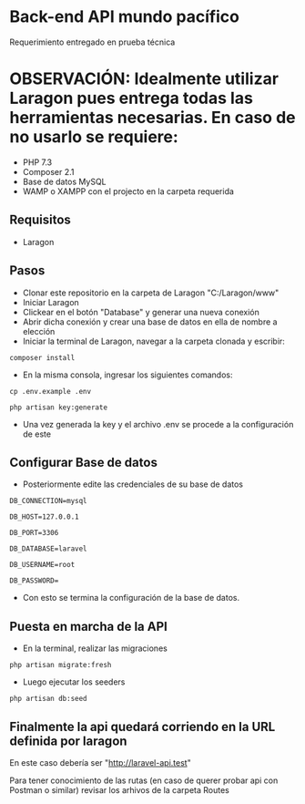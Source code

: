 # Back-end API mundo pacífico
Requerimiento entregado en prueba técnica

# OBSERVACIÓN: Idealmente utilizar Laragon pues entrega todas las herramientas necesarias. En caso de no usarlo se requiere:
- PHP 7.3
- Composer 2.1
- Base de datos MySQL
- WAMP o XAMPP con el projecto en la carpeta requerida

## Requisitos
- Laragon
## Pasos
- Clonar este repositorio en la carpeta de Laragon "C:/Laragon/www"
- Iniciar Laragon
- Clickear en el botón "Database" y generar una nueva conexión
- Abrir dicha conexión y crear una base de datos en ella de nombre a elección
- Iniciar la terminal de Laragon, navegar a la carpeta clonada y escribir:

```
composer install
```

- En la misma consola, ingresar los siguientes comandos:

```
cp .env.example .env
```

```
php artisan key:generate
```

- Una vez generada la key y el archivo .env se procede a la configuración de este
## Configurar Base de datos

- Posteriormente edite las credenciales de su base de datos

```
DB_CONNECTION=mysql
```

```
DB_HOST=127.0.0.1
```

```
DB_PORT=3306
```

```
DB_DATABASE=laravel
```

```
DB_USERNAME=root
```

```
DB_PASSWORD=
```

- Con esto se termina la configuración de la base de datos.
## Puesta en marcha de la API
- En la terminal, realizar las migraciones

```
php artisan migrate:fresh
```

- Luego ejecutar los seeders
```
php artisan db:seed
```

## Finalmente la api quedará corriendo en la URL definida por laragon
En este caso debería ser "http://laravel-api.test"

Para tener conocimiento de las rutas (en caso de querer probar api con Postman o similar) revisar los arhivos de la carpeta Routes


